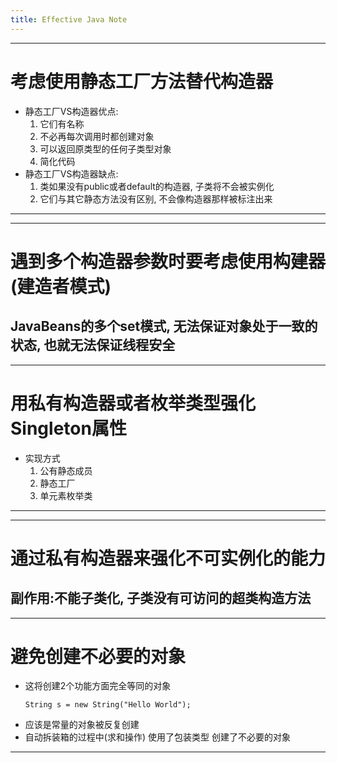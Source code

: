 ```yaml
---
title: Effective Java Note
---
```


---
# 考虑使用静态工厂方法替代构造器  

* 静态工厂VS构造器优点:
  1. 它们有名称  
  2. 不必再每次调用时都创建对象  
  3. 可以返回原类型的任何子类型对象  
  4. 简化代码  
* 静态工厂VS构造器缺点:
  1. 类如果没有public或者default的构造器, 子类将不会被实例化  
  2. 它们与其它静态方法没有区别, 不会像构造器那样被标注出来  
---

---
# 遇到多个构造器参数时要考虑使用构建器(建造者模式)

JavaBeans的多个set模式, 无法保证对象处于一致的状态, 也就无法保证线程安全
---

---
# 用私有构造器或者枚举类型强化Singleton属性 

* 实现方式
  1. 公有静态成员  
  2. 静态工厂  
  3. 单元素枚举类  
---

---
# 通过私有构造器来强化不可实例化的能力

副作用:不能子类化, 子类没有可访问的超类构造方法
---

---
# 避免创建不必要的对象

* 这将创建2个功能方面完全等同的对象
    ```
    String s = new String("Hello World");
    ```
* 应该是常量的对象被反复创建
* 自动拆装箱的过程中(求和操作) 使用了包装类型 创建了不必要的对象
---
